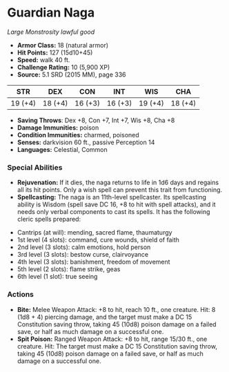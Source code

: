 # Guardian Naga

*Large* *Monstrosity* *lawful good*

- **Armor Class:** 18 (natural armor)
- **Hit Points:** 127 (15d10+45)
- **Speed:** walk 40 ft.
- **Challenge Rating:** 10 (5,900 XP)
- **Source:** 5.1 SRD (2015 MM), page 336

| STR | DEX | CON | INT | WIS | CHA |
| --- | --- | --- | --- | --- | --- |
| 19 (+4) | 18 (+4) | 16 (+3) | 16 (+3) | 19 (+4) | 18 (+4) |

- **Saving Throws**: Dex +8, Con +7, Int +7, Wis +8, Cha +8
- **Damage Immunities:** poison
- **Condition Immunities:** charmed, poisoned
- **Senses:** darkvision 60 ft., passive Perception 14
- **Languages:** Celestial, Common

### Special Abilities

- **Rejuvenation:** If it dies, the naga returns to life in 1d6 days and regains all its hit points. Only a wish spell can prevent this trait from functioning.
- **Spellcasting:** The naga is an 11th-level spellcaster. Its spellcasting ability is Wisdom (spell save DC 16, +8 to hit with spell attacks), and it needs only verbal components to cast its spells. It has the following cleric spells prepared:

* Cantrips (at will): mending, sacred flame, thaumaturgy
* 1st level (4 slots): command, cure wounds, shield of faith
* 2nd level (3 slots): calm emotions, hold person
* 3rd level (3 slots): bestow curse, clairvoyance
* 4th level (3 slots): banishment, freedom of movement
* 5th level (2 slots): flame strike, geas
* 6th level (1 slot): true seeing

### Actions

- **Bite:** Melee Weapon Attack: +8 to hit, reach 10 ft., one creature. Hit: 8 (1d8 + 4) piercing damage, and the target must make a DC 15 Constitution saving throw, taking 45 (10d8) poison damage on a failed save, or half as much damage on a successful one.
- **Spit Poison:** Ranged Weapon Attack: +8 to hit, range 15/30 ft., one creature. Hit: The target must make a DC 15 Constitution saving throw, taking 45 (10d8) poison damage on a failed save, or half as much damage on a successful one.


